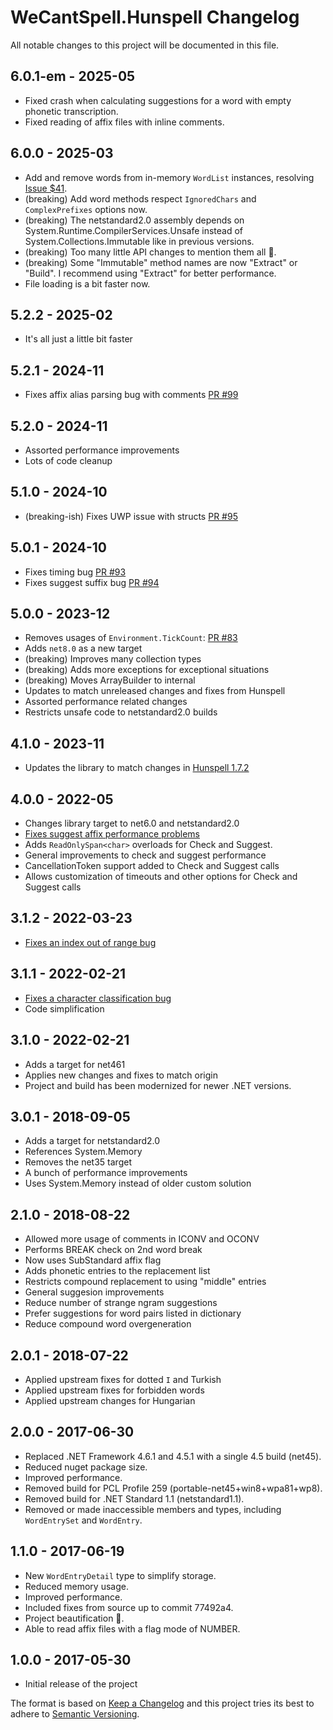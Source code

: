# WeCantSpell.Hunspell Changelog

All notable changes to this project will be documented in this file.

## 6.0.1-em - 2025-05

- Fixed crash when calculating suggestions for a word with empty phonetic transcription.
- Fixed reading of affix files with inline comments.

## 6.0.0 - 2025-03

- Add and remove words from in-memory `WordList` instances, resolving [Issue $41](https://github.com/aarondandy/WeCantSpell.Hunspell/issues/41).
- (breaking) Add word methods respect `IgnoredChars` and `ComplexPrefixes` options now.
- (breaking) The netstandard2.0 assembly depends on System.Runtime.CompilerServices.Unsafe instead of System.Collections.Immutable like in previous versions.
- (breaking) Too many little API changes to mention them all 🤷.
- (breaking) Some "Immutable" method names are now "Extract" or "Build". I recommend using "Extract" for better performance.
- File loading is a bit faster now.

## 5.2.2 - 2025-02

- It's all just a little bit faster

## 5.2.1 - 2024-11

- Fixes affix alias parsing bug with comments [PR #99](https://github.com/aarondandy/WeCantSpell.Hunspell/pull/99)

## 5.2.0 - 2024-11

- Assorted performance improvements
- Lots of code cleanup

## 5.1.0 - 2024-10

- (breaking-ish) Fixes UWP issue with structs [PR #95](https://github.com/aarondandy/WeCantSpell.Hunspell/pull/95)

## 5.0.1 - 2024-10

- Fixes timing bug [PR #93](https://github.com/aarondandy/WeCantSpell.Hunspell/pull/93)
- Fixes suggest suffix bug [PR #94](https://github.com/aarondandy/WeCantSpell.Hunspell/pull/94)

## 5.0.0 - 2023-12

- Removes usages of `Environment.TickCount`: [PR #83](https://github.com/aarondandy/WeCantSpell.Hunspell/pull/83)
- Adds `net8.0` as a new target
- (breaking) Improves many collection types
- (breaking) Adds more exceptions for exceptional situations
- (breaking) Moves ArrayBuilder to internal
- Updates to match unreleased changes and fixes from Hunspell
- Assorted performance related changes
- Restricts unsafe code to netstandard2.0 builds

## 4.1.0 - 2023-11

- Updates the library to match changes in [Hunspell 1.7.2](https://github.com/hunspell/hunspell/releases/tag/v1.7.2)

## 4.0.0 - 2022-05

- Changes library target to net6.0 and netstandard2.0
- [Fixes suggest affix performance problems](https://github.com/aarondandy/WeCantSpell.Hunspell/issues/40)
- Adds `ReadOnlySpan<char>` overloads for Check and Suggest.
- General improvements to check and suggest performance
- CancellationToken support added to Check and Suggest calls
- Allows customization of timeouts and other options for Check and Suggest calls

## 3.1.2 - 2022-03-23

- [Fixes an index out of range bug](https://github.com/aarondandy/WeCantSpell.Hunspell/issues/71)

## 3.1.1 - 2022-02-21

- [Fixes a character classification bug](https://github.com/aarondandy/WeCantSpell.Hunspell/pull/54)
- Code simplification

## 3.1.0 - 2022-02-21

- Adds a target for net461
- Applies new changes and fixes to match origin
- Project and build has been modernized for newer .NET versions.

## 3.0.1 - 2018-09-05

- Adds a target for netstandard2.0
- References System.Memory
- Removes the net35 target
- A bunch of performance improvements
- Uses System.Memory instead of older custom solution

## 2.1.0 - 2018-08-22

- Allowed more usage of comments in ICONV and OCONV
- Performs BREAK check on 2nd word break
- Now uses SubStandard affix flag
- Adds phonetic entries to the replacement list
- Restricts compound replacement to using "middle" entries
- General suggesion improvements
- Reduce number of strange ngram suggestions
- Prefer suggestions for word pairs listed in dictionary
- Reduce compound word overgeneration

## 2.0.1 - 2018-07-22

- Applied upstream fixes for dotted `I` and Turkish
- Applied upstream fixes for forbidden words
- Applied upstream changes for Hungarian

## 2.0.0 - 2017-06-30

- Replaced .NET Framework 4.6.1 and 4.5.1 with a single 4.5 build (net45).
- Reduced nuget package size.
- Improved performance.
- Removed build for PCL Profile 259 (portable-net45+win8+wpa81+wp8).
- Removed build for .NET Standard 1.1 (netstandard1.1).
- Removed or made inaccessible members and types, including `WordEntrySet` and `WordEntry`.

## 1.1.0 - 2017-06-19

- New `WordEntryDetail` type to simplify storage.
- Reduced memory usage.
- Improved performance.
- Included fixes from source up to commit 77492a4.
- Project beautification 🐝.
- Able to read affix files with a flag mode of NUMBER.

## 1.0.0 - 2017-05-30

- Initial release of the project

The format is based on [Keep a Changelog](http://keepachangelog.com/) and this project tries its best to adhere to [Semantic Versioning](http://semver.org/).
